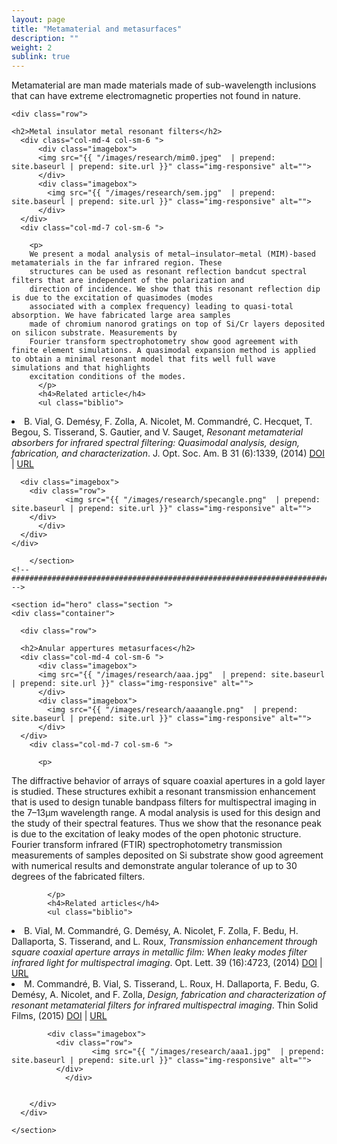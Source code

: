 ```yaml
---
layout: page
title: "Metamaterial and metasurfaces"
description: ""
weight: 2
sublink: true
---
```


Metamaterial are man made materials made of sub-wavelength inclusions that can 
have extreme electromagnetic properties not found in nature.

<section id="hero" class="section ">
  <div class="container">

    <div class="row">

    <h2>Metal insulator metal resonant filters</h2>
      <div class="col-md-4 col-sm-6 ">
          <div class="imagebox">
          <img src="{{ "/images/research/mim0.jpeg"  | prepend: site.baseurl | prepend: site.url }}" class="img-responsive" alt="">
          </div>
          <div class="imagebox">
            <img src="{{ "/images/research/sem.jpg"  | prepend: site.baseurl | prepend: site.url }}" class="img-responsive" alt="">
          </div>
      </div>
      <div class="col-md-7 col-sm-6 ">
      
        <p>
        We present a modal analysis of metal–insulator–metal (MIM)-based metamaterials in the far infrared region. These
        structures can be used as resonant reflection bandcut spectral filters that are independent of the polarization and
        direction of incidence. We show that this resonant reflection dip is due to the excitation of quasimodes (modes
        associated with a complex frequency) leading to quasi-total absorption. We have fabricated large area samples
        made of chromium nanorod gratings on top of Si/Cr layers deposited on silicon substrate. Measurements by
        Fourier transform spectrophotometry show good agreement with finite element simulations. A quasimodal expansion method is applied to obtain a minimal resonant model that fits well full wave simulations and that highlights
        excitation conditions of the modes.
          </p>
          <h4>Related article</h4>
          <ul class="biblio">
<li  >B. Vial, G. Demésy, F. Zolla, A. Nicolet, M. Commandré, C. Hecquet, T. Begou, S. Tisserand, S. Gautier, and V. Sauget, <em  >Resonant metamaterial absorbers for infrared spectral filtering: Quasimodal analysis, design, fabrication, and characterization</em>. J. Opt. Soc. Am. B&nbsp;31&nbsp;(6):1339, (2014)<span class="biblinks" > <a href="https://doi.org/10.1364/josab.31.001339" ><i class="fa fa-link" > </i> DOI</a> | <a href="https://doi.org/10.1364/josab.31.001339" ><i class="fa fa-download" > </i> URL</a></span></li>
          </ul>
        <!-- hero --> 
      
      
      <div class="imagebox">
        <div class="row">
                <img src="{{ "/images/research/specangle.png"  | prepend: site.baseurl | prepend: site.url }}" class="img-responsive" alt="">
        </div>
          </div>
      </div>
    </div>
    
        </section>
    <!-- ################################################################################################ -->
    
    <section id="hero" class="section ">
    <div class="container">

      <div class="row">

      <h2>Anular appertures metasurfaces</h2>
      <div class="col-md-4 col-sm-6 ">
          <div class="imagebox">
          <img src="{{ "/images/research/aaa.jpg"  | prepend: site.baseurl | prepend: site.url }}" class="img-responsive" alt="">
          </div>
          <div class="imagebox">
            <img src="{{ "/images/research/aaaangle.png"  | prepend: site.baseurl | prepend: site.url }}" class="img-responsive" alt="">
          </div>
      </div>
        <div class="col-md-7 col-sm-6 ">
        
          <p>
The diffractive behavior of arrays of square coaxial apertures in a gold layer is studied. These structures exhibit a resonant transmission enhancement that is used to design tunable bandpass filters for multispectral imaging in the 7–13μm wavelength range. A modal analysis is used for this design and the study of their spectral features. Thus we show that the resonance peak is due to the excitation of leaky modes of the open photonic structure. Fourier transform infrared (FTIR) spectrophotometry transmission measurements of samples deposited on Si substrate show good agreement with numerical results and demonstrate angular tolerance of up to 30 degrees of the fabricated filters.


            </p>
            <h4>Related articles</h4>
            <ul class="biblio">
<li  >B. Vial, M. Commandré, G. Demésy, A. Nicolet, F. Zolla, F. Bedu, H. Dallaporta, S. Tisserand, and L. Roux, <em  >Transmission enhancement through square coaxial aperture arrays in metallic film: When leaky modes filter infrared light for multispectral imaging</em>. Opt. Lett.&nbsp;39&nbsp;(16):4723, (2014)<span class="biblinks" > <a href="https://doi.org/10.1364/ol.39.004723" ><i class="fa fa-link" > </i> DOI</a> | <a href="https://doi.org/10.1364/ol.39.004723" ><i class="fa fa-download" > </i> URL</a></span></li>
<li  >M. Commandr<span class="bibtex-protected">é</span>, B. Vial, S. Tisserand, L. Roux, H. Dallaporta, F. Bedu, G. Dem<span class="bibtex-protected">é</span>sy, A. Nicolet, and F. Zolla, <em  >Design, fabrication and characterization of resonant metamaterial filters for infrared multispectral imaging</em>. Thin Solid Films, (2015)<span class="biblinks" > <a href="https://doi.org/10.1016/j.tsf.2015.04.026" ><i class="fa fa-link" > </i> DOI</a> | <a href="https://doi.org/10.1016/j.tsf.2015.04.026" ><i class="fa fa-download" > </i> URL</a></span></li>
            </ul>


            <div class="imagebox">
              <div class="row">
                      <img src="{{ "/images/research/aaa1.jpg"  | prepend: site.baseurl | prepend: site.url }}" class="img-responsive" alt="">
              </div>
                </div>


        </div>
      </div>

    </section>
